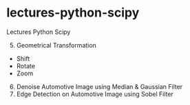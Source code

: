 # lectures-python-scipy
Lectures Python Scipy

5. Geometrical Transformation
  - Shift
  - Rotate
  - Zoom
6. Denoise Automotive Image using Median & Gaussian Filter
7. Edge Detection on Automotive Image using Sobel Filter

